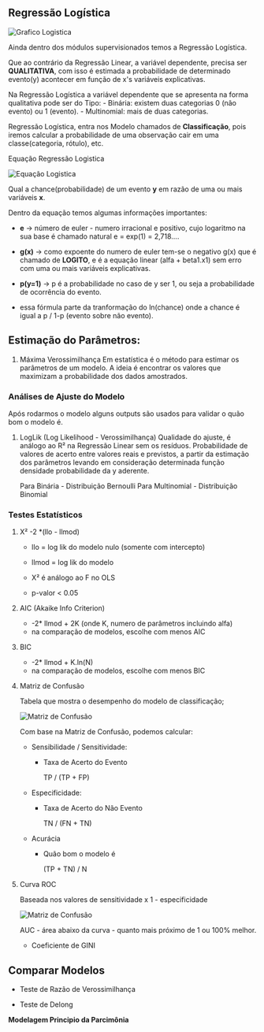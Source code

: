 ## Regressão Logística

![Grafico Logistica](https://aprenderdatascience.com/wp-content/uploads/2020/08/Untitled-design-3-1.png)

Ainda dentro dos módulos supervisionados temos a Regressão Logística.

Que ao contrário da Regressão Linear, a variável dependente, precisa ser **QUALITATIVA**, com isso é estimada a probabilidade de determinado evento(y) acontecer em função de x's variáveis explicativas.

Na Regressão Logística a variável dependente que se apresenta na forma qualitativa pode ser do Tipo:
    - Binária: existem duas categorias 0 (não evento) ou 1 (evento).
    - Multinomial: mais de duas categorias.

Regressão Logística, entra nos Modelo chamados de **Classificação**, pois iremos calcular a probabilidade de uma observação cair em uma classe(categoria, rótulo), etc.

Equação Regressão Logistica

![Equação Logistica](https://aprenderdatascience.com/wp-content/uploads/2020/08/Untitled-design-4-1-520x245.png)

Qual a chance(probabilidade) de um evento **y** em razão de uma ou mais variáveis **x**.

Dentro da equação temos algumas informações importantes:

* **e** -> número de euler - numero irracional e positivo, cujo logaritmo na sua base é chamado natural e = exp(1) = 2,718....  

* **g(x)** -> como expoente do numero de euler tem-se o negativo g(x) que é chamado de **LOGITO**, e é a equação linear (alfa + beta1.x1) sem erro com uma ou mais variáveis explicativas.

* **p(y=1)** ->  p é a probabilidade no caso de y ser 1, ou seja a probabilidade de ocorrência do evento.

* essa fórmula parte da tranformação do ln(chance) onde a chance é igual a p / 1-p (evento sobre não evento).

## Estimação do Parâmetros:

1. Máxima Verossimilhança
    Em estatística é o método para estimar os parâmetros de um modelo. A ideia é encontrar os valores que maximizam a probabilidade dos dados amostrados.


### Análises de Ajuste do Modelo

Após rodarmos o modelo alguns outputs são usados para validar o quão bom o modelo é.

1. LogLik (Log Likelihood - Verossimilhança)
    Qualidade do ajuste, é análogo ao R² na Regressão Linear sem os resíduos.
    Probabilidade de valores de acerto entre valores reais e previstos, a partir da estimação dos parâmetros levando em consideração determinada função densidade probabilidade da y aderente.

    Para Binária - Distribuição Bernoulli
    Para Multinomial - Distribuição Binomial

### Testes Estatísticos
1. X²
    -2 *(llo - llmod)
    - llo = log lik do modelo nulo (somente com intercepto)
    - llmod = log lik do modelo

    - X² é análogo ao F no OLS

    - p-valor < 0.05


2. AIC (Akaike Info Criterion)
    - -2* llmod + 2K (onde K, numero de parâmetros incluindo alfa)
    - na comparação de modelos, escolhe com menos AIC

3. BIC
    - -2* llmod + K.ln(N)
    - na comparação de modelos, escolhe com menos BIC


4. Matriz de Confusão

    Tabela que mostra o desempenho do modelo de classificação;

    ![Matriz de Confusão](https://diegonogare.net/wp-content/uploads/2020/04/matrizConfusao-600x381.png)

    Com base na Matriz de Confusão, podemos calcular:

    - Sensibilidade / Sensitividade:
        - Taxa de Acerto do Evento

            TP / (TP + FP)

    - Especificidade:
        - Taxa de Acerto do Não Evento

            TN / (FN + TN)

    - Acurácia
        - Quão bom o modelo é

            (TP + TN) / N

5. Curva ROC

    Baseada nos valores de sensitividade x 1 - especificidade

    ![Matriz de Confusão](https://i.ytimg.com/vi/MLq5xWNq-T8/maxresdefault.jpg)

    AUC - área abaixo da curva - quanto mais próximo de 1 ou 100% melhor.

    - Coeficiente de GINI


## Comparar Modelos

- Teste de Razão de Verossimilhança

- Teste de Delong

**Modelagem Principio da Parcimônia**



